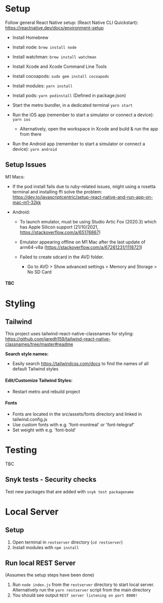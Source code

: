 # Setup

Follow general React Native setup: (React Native CLI Quickstart): https://reactnative.dev/docs/environment-setup

- Install Homebrew

- Install node: `brew install node`

- Install watchman: `brew install watchman`

- Install Xcode and Xcode Command Line Tools

- Install cocoapods: `sudo gem install cocoapods`

- Install modules: `yarn install`

- Install pods: `yarn podinstall` (Defined in package.json)

- Start the metro bundler, in a dedicated terminal `yarn start`

- Run the iOS app (remember to start a simulator or connect a device): `yarn ios`

  - Alternatively, open the workspace in Xcode and build & run the app from there

- Run the Android app (remember to start a simulator or connect a device): `yarn android`

## Setup Issues

M1 Macs:

- If the pod install fails due to ruby-related issues, might using a rosetta terminal and installing ffi solve the problem: https://dev.to/javascriptcentric/setup-react-native-and-run-app-on-mac-m1-32kk
- Android:

  - To launch emulator, must be using Studio Artic Fox (2020.3) which has Apple Silicon support (21/10/2021, https://stackoverflow.com/a/65176867)

  - Emulator appearing offline on M1 Mac after the last update of arm64-v8a (https://stackoverflow.com/a/67261231/1118721)

  - Failed to create sdcard in the AVD folder.
    - Go to AVD > Show advanced settings > Memory and Storage > No SD Card

#### TBC

# Styling

## Tailwind

This project uses tailwind-react-native-classnames for styling: https://github.com/jaredh159/tailwind-react-native-classnames/tree/master#readme

**Search style names:**

- Easily search https://tailwindcss.com/docs to find the names of all default Tailwind styles

#### Edit/Customize Tailwind Styles:

- Restart metro and rebuild project

#### Fonts
- Fonts are located in the src/assets/fonts directory and linked in tailwind.config.js
- Use custom fonts with e.g. 'font-montreal' or 'font-telegraf'
- Set weight with e.g. 'font-bold'

# Testing

TBC

## Snyk tests - Security checks

Test new packages that are added with `snyk test packagename`

# Local Server

## Setup

1. Open terminal in `restserver` directory (`cd restserver`)
2. Install modules with `npm install`

## Run local REST Server
(Assumes the setup steps have been done)

1. Run `node index.js` from the `restserver` directory to start local server. Alternatively run the `yarn restserver` script from the main directory
2. You should see output `REST server listening on port 8000!`
